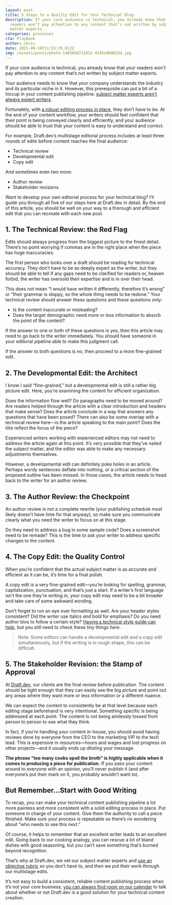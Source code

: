 ```yaml
---
layout: post
title: 5 Steps to a Quality Edit for Your Technical Blog
description: If your core audience is technical, you already know that your
  readers won’t pay attention to any content that’s not written by subject
  matter experts.
categories: processes
cta: Playbook
author: chris
date: 2021-09-16T11:53:25.612Z
img: /assets/posts/photo-1483058712412-4245e9b90334.jpg
---
```



If your core audience is technical, you already know that your readers won’t pay attention to any content that’s not written by subject matter experts.

Your audience needs to know that your company understands the industry and its particular niche in it. However, this prerequisite can put a bit of a hiccup in your content publishing pipeline: [subject matter experts aren’t always expert writers](https://draft.dev/learn/technical-content).

Fortunately, with [a robust editing process in place](https://draft.dev/learn/posts/field-guide-to-technical-editing), they don’t have to be. At the end of your content workflow, your writers should feel confident that their point is being conveyed clearly and efficiently, and your audience should be able to trust that your content is easy to understand and correct.

For example, Draft.dev’s multistage editorial process includes at least three rounds of edits before content reaches the final audience:

* Technical review
* Developmental edit
* Copy edit

And sometimes even two more:

* Author review
* Stakeholder revisions

Want to develop your own editorial process for your technical blog? I’ll guide you through all five of our steps here at Draft.dev in detail. By the end of this article, you should be well on your way to a thorough and efficient edit that you can recreate with each new post.

<!-- signup -->


## 1. The Technical Review: the Red Flag 

Edits should always progress from the biggest picture to the finest detail. There’s no point worrying if commas are in the right place when the piece has huge inaccuracies.

The first person who looks over a draft should be reading for technical accuracy. They don’t have to be as deeply expert as the writer, but they should be able to tell if any gaps need to be clarified for readers or, heaven forbid, the writer has oversold their expertise and is in over their head.

This does *not* mean “I would have written it differently, therefore it’s wrong” or “their grammar is sloppy, so the whole thing needs to be redone.” Your technical review should answer these questions and these questions only:

* Is the content inaccurate or misleading?
* Does the target demographic need more or less information to absorb the point of the content?

If the answer to one or both of these questions is yes, then this article may need to go back to the writer immediately. You should have someone in your editorial pipeline able to make this judgment call.

If the answer to both questions is no, then proceed to a more fine-grained edit.

## 2. The Developmental Edit: the Architect

I know I said “fine-grained,” but a developmental edit is still a rather big picture edit. Here, you’re examining the content for efficient organization.

Does the information flow well? Do paragraphs need to be moved around? Are readers helped through the article with a clear introduction and headers that make sense? Does the article conclude in a way that answers any questions that have been posed? There can also be some overlap with a technical review here—is the article speaking to the main point? Does the title reflect the focus of the piece?

Experienced writers working with experienced editors may not need to address the article again at this point. It’s very possible that they’ve nailed the subject matter, and the editor was able to make any necessary adjustments themselves.

However, a developmental edit can definitely poke holes in an article. Perhaps wordy sentences deflate into nothing, or a critical section of the proposed outline has been missed. In those cases, the article needs to head back to the writer for an author review.

## 3. The Author Review: the Checkpoint

An author review is not a complete rewrite (your publishing schedule most likely doesn’t have time for that anyway), so make sure you communicate clearly what you need the writer to focus on at this stage.

Do they need to address a bug in some sample code? Does a screenshot need to be remade? This is the time to ask your writer to address specific changes to the content.

## 4. The Copy Edit: the Quality Control

When you’re confident that the actual subject matter is as accurate and efficient as it can be, it’s time for a final polish.

A copy edit is a very fine-grained edit—you’re looking for spelling, grammar, capitalization, punctuation, and that’s just a start. If a writer’s first language isn’t the one they’re writing in, your copy edit may need to be a bit broader and take care of some awkward wording.

Don’t forget to run an eye over formatting as well. Are your header styles consistent? Did the writer use italics *and* bold for emphasis? Do you need author bios to follow a certain style? [Having a technical style guide can help](https://draft.dev/learn/styleguide), but you still need to check these tiny things here.

> Note: Some editors can handle a developmental edit and a copy edit simultaneously, but if the writing is in rough shape, this can be difficult.

## 5. The Stakeholder Revision: the Stamp of Approval

At [Draft.dev](https://draft.dev), our clients are the final review before publication. The content should be tight enough that they can easily see the big picture and point out any areas where they want more or less information or a different nuance.

We can expect the content to consistently be at that level because each editing stage beforehand is very intentional. Something specific is being addressed at each point. The content is not being aimlessly tossed from person to person to see what they think.

In fact, if you’re handling your content in-house, you should avoid having reviews done by everyone from the CEO to the marketing VIP to the tech lead. This is expensive in resources—hours and wages and lost progress on other projects—and it usually ends up diluting your message.

**The phrase “too many cooks spoil the broth” is highly applicable when it comes to producing a piece for publication.** If you pass your content around to everyone with an opinion, you’ll never publish it (and after everyone’s put their mark on it, you probably wouldn’t want to).

## But Remember…Start with Good Writing

To recap, you can make your technical content publishing pipeline a lot more painless and more consistent with a solid editing process in place. Put someone in charge of your content. Give them the authority to call a piece finished. Make sure your process is repeatable so there’s no wondering about “who needs to see this next.”

Of course, it helps to remember that an excellent writer leads to an excellent edit. Going back to our cooking analogy, you can rescue a lot of bland dishes with good seasoning, but you can’t save something that’s burned beyond recognition.

That’s why at Draft.dev, we vet our subject matter experts and [use an objective rubric](https://draft.dev/learn/technical-writing-rubric) so you don’t have to, and *then* we put their work through our multistage edits.

It’s not easy to build a consistent, reliable content publishing process when it’s not your core business; [you can always find room on our calendar](https://draft.dev/call) to talk about whether or not Draft.dev is a good solution for your technical content creation.

